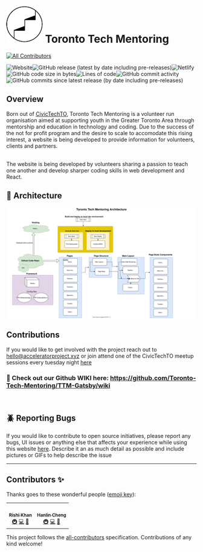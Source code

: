 # <img src="./src/images/navbar/logo-ttm.svg"> Toronto Tech Mentoring
<!-- ALL-CONTRIBUTORS-BADGE:START - Do not remove or modify this section -->
[![All Contributors](https://img.shields.io/badge/all_contributors-2-orange.svg?style=flat-square)](#contributors-)
<!-- ALL-CONTRIBUTORS-BADGE:END -->
![Website](https://img.shields.io/website?down_color=red&down_message=offline&up_color=green&up_message=online&url=https%3A%2F%2Fwww.torontotechmentoring.live%2F)![GitHub release (latest by date including pre-releases)](https://img.shields.io/github/v/release/Toronto-Tech-Mentoring/TTM-Gatsby?include_prereleases)![Netlify](https://img.shields.io/netlify/129ddafb-ec6d-4002-83e5-ce05c55ca1a1?style=plastic)<br/>![GitHub code size in bytes](https://img.shields.io/github/languages/code-size/Toronto-Tech-Mentoring/TTM-Gatsby?style=plastic)![Lines of code](https://img.shields.io/tokei/lines/github/Toronto-Tech-Mentoring/TTM-Gatsby)![GitHub commit activity](https://img.shields.io/github/commit-activity/w/Toronto-Tech-Mentoring/TTM-gatsby)![GitHub commits since latest release (by date including pre-releases)](https://img.shields.io/github/commits-since/Toronto-Tech-Mentoring/TTM-gatsby/latest?include_prereleases)

## Overview

Born out of [CivicTechTO](http://civictech.ca/), Toronto Tech Mentoring is a volunteer run organisation aimed at supporting youth in the Greater Toronto Area through mentorship and education in technology and coding. Due to the success of the not for profit program and the desire to scale to accomodate this rising interest, a website is being developed to provide information for volunteers, clients and partners.

<br/>
The website is being developed by volunteers sharing a passion to teach one another and develop sharper coding skills in web development and React.

<br/>

## :construction: Architecture

<img src="./TTM-Arch.svg">

## Contributions

If you would like to get involved with the project reach out to hello@acceleratorproject.xyz or join attend one of the CivicTechTO meetup sessions every tuesday night [here](https://www.meetup.com/Civic-Tech-Toronto/)

### 💜 Check out our Github WIKI here: https://github.com/Toronto-Tech-Mentoring/TTM-Gatsby/wiki
<br/>

## :beetle: Reporting Bugs

If you would like to contribute to open source initiatives, please report any bugs, UI issues or anything else that affects your experience while using this website [here](https://github.com/Toronto-Tech-Mentoring/TTM-Gatsby/issues). Describe it an as much detail as possible and include pictures or GIFs to help describe the issue
***

## Contributors ✨

Thanks goes to these wonderful people ([emoji key](https://allcontributors.org/docs/en/emoji-key)):

<!-- ALL-CONTRIBUTORS-LIST:START - Do not remove or modify this section -->
<!-- prettier-ignore-start -->
<!-- markdownlint-disable -->
<table>
  <tr>
    <td align="center"><a href="https://github.com/rishFilet"><img src="https://avatars2.githubusercontent.com/u/28996036?v=4" width="100px;" alt=""/><br /><sub><b>Rishi Khan</b></sub></a><br /><a href="#infra-rishFilet" title="Infrastructure (Hosting, Build-Tools, etc)">🚇</a> <a href="https://github.com/Toronto-Tech-Mentoring/TTM-Gatsby/commits?author=rishFilet" title="Code">💻</a> <a href="#projectManagement-rishFilet" title="Project Management">📆</a></td>
    <td align="center"><a href="http://hanlincheng.me"><img src="https://avatars1.githubusercontent.com/u/19617248?v=4" width="100px;" alt=""/><br /><sub><b>Hanlin Cheng</b></sub></a><br /><a href="#infra-hanlinc27" title="Infrastructure (Hosting, Build-Tools, etc)">🚇</a> <a href="https://github.com/Toronto-Tech-Mentoring/TTM-Gatsby/commits?author=hanlinc27" title="Code">💻</a> <a href="#design-hanlinc27" title="Design">🎨</a></td>
  </tr>
</table>

<!-- markdownlint-enable -->
<!-- prettier-ignore-end -->
<!-- ALL-CONTRIBUTORS-LIST:END -->

This project follows the [all-contributors](https://github.com/all-contributors/all-contributors) specification. Contributions of any kind welcome!


